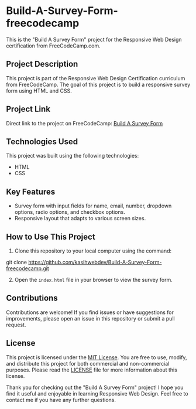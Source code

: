 # Build-A-Survey-Form-freecodecamp 

This is the "Build A Survey Form" project for the Responsive Web Design certification from FreeCodeCamp.com.

## Project Description

This project is part of the Responsive Web Design Certification curriculum from FreeCodeCamp. The goal of this project is to build a responsive survey form using HTML and CSS.

## Project Link

Direct link to the project on FreeCodeCamp: [Build A Survey Form](https://www.freecodecamp.org/learn/responsive-web-design/responsive-web-design-projects/build-a-survey-form)

## Technologies Used

This project was built using the following technologies:

- HTML
- CSS

## Key Features

- Survey form with input fields for name, email, number, dropdown options, radio options, and checkbox options.
- Responsive layout that adapts to various screen sizes.

## How to Use This Project

1. Clone this repository to your local computer using the command:

git clone https://github.com/kasihwebdev/Build-A-Survey-Form-freecodecamp.git


2. Open the `index.html` file in your browser to view the survey form.

## Contributions

Contributions are welcome! If you find issues or have suggestions for improvements, please open an issue in this repository or submit a pull request.

## License

This project is licensed under the [MIT License](LICENSE). You are free to use, modify, and distribute this project for both commercial and non-commercial purposes. Please read the [LICENSE](LICENSE) file for more information about this license.

Thank you for checking out the "Build A Survey Form" project! I hope you find it useful and enjoyable in learning Responsive Web Design. Feel free to contact me if you have any further questions.

